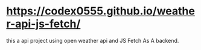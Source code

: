 # https://codex0555.github.io/weather-api-js-fetch/
this a api project using open weather api and JS  Fetch As A backend.

